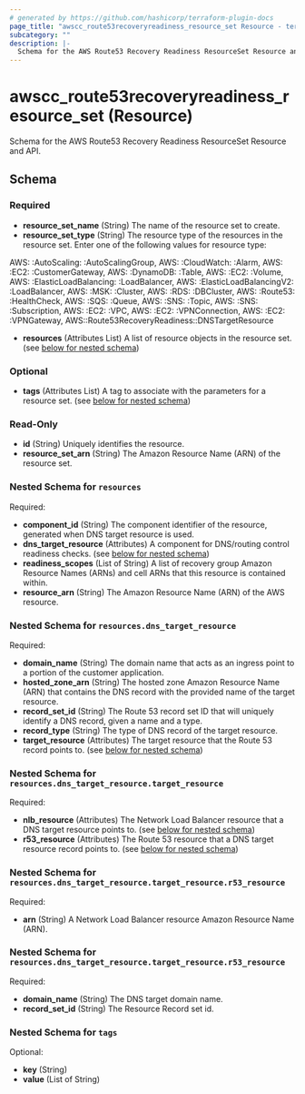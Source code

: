 ```yaml
---
# generated by https://github.com/hashicorp/terraform-plugin-docs
page_title: "awscc_route53recoveryreadiness_resource_set Resource - terraform-provider-awscc"
subcategory: ""
description: |-
  Schema for the AWS Route53 Recovery Readiness ResourceSet Resource and API.
---
```


# awscc_route53recoveryreadiness_resource_set (Resource)

Schema for the AWS Route53 Recovery Readiness ResourceSet Resource and API.



<!-- schema generated by tfplugindocs -->
## Schema

### Required

- **resource_set_name** (String) The name of the resource set to create.
- **resource_set_type** (String) The resource type of the resources in the resource set. Enter one of the following values for resource type: 

AWS: :AutoScaling: :AutoScalingGroup, AWS: :CloudWatch: :Alarm, AWS: :EC2: :CustomerGateway, AWS: :DynamoDB: :Table, AWS: :EC2: :Volume, AWS: :ElasticLoadBalancing: :LoadBalancer, AWS: :ElasticLoadBalancingV2: :LoadBalancer, AWS: :MSK: :Cluster, AWS: :RDS: :DBCluster, AWS: :Route53: :HealthCheck, AWS: :SQS: :Queue, AWS: :SNS: :Topic, AWS: :SNS: :Subscription, AWS: :EC2: :VPC, AWS: :EC2: :VPNConnection, AWS: :EC2: :VPNGateway, AWS::Route53RecoveryReadiness::DNSTargetResource
- **resources** (Attributes List) A list of resource objects in the resource set. (see [below for nested schema](#nestedatt--resources))

### Optional

- **tags** (Attributes List) A tag to associate with the parameters for a resource set. (see [below for nested schema](#nestedatt--tags))

### Read-Only

- **id** (String) Uniquely identifies the resource.
- **resource_set_arn** (String) The Amazon Resource Name (ARN) of the resource set.

<a id="nestedatt--resources"></a>
### Nested Schema for `resources`

Required:

- **component_id** (String) The component identifier of the resource, generated when DNS target resource is used.
- **dns_target_resource** (Attributes) A component for DNS/routing control readiness checks. (see [below for nested schema](#nestedatt--resources--dns_target_resource))
- **readiness_scopes** (List of String) A list of recovery group Amazon Resource Names (ARNs) and cell ARNs that this resource is contained within.
- **resource_arn** (String) The Amazon Resource Name (ARN) of the AWS resource.

<a id="nestedatt--resources--dns_target_resource"></a>
### Nested Schema for `resources.dns_target_resource`

Required:

- **domain_name** (String) The domain name that acts as an ingress point to a portion of the customer application.
- **hosted_zone_arn** (String) The hosted zone Amazon Resource Name (ARN) that contains the DNS record with the provided name of the target resource.
- **record_set_id** (String) The Route 53 record set ID that will uniquely identify a DNS record, given a name and a type.
- **record_type** (String) The type of DNS record of the target resource.
- **target_resource** (Attributes) The target resource that the Route 53 record points to. (see [below for nested schema](#nestedatt--resources--dns_target_resource--target_resource))

<a id="nestedatt--resources--dns_target_resource--target_resource"></a>
### Nested Schema for `resources.dns_target_resource.target_resource`

Required:

- **nlb_resource** (Attributes) The Network Load Balancer resource that a DNS target resource points to. (see [below for nested schema](#nestedatt--resources--dns_target_resource--target_resource--nlb_resource))
- **r53_resource** (Attributes) The Route 53 resource that a DNS target resource record points to. (see [below for nested schema](#nestedatt--resources--dns_target_resource--target_resource--r53_resource))

<a id="nestedatt--resources--dns_target_resource--target_resource--nlb_resource"></a>
### Nested Schema for `resources.dns_target_resource.target_resource.r53_resource`

Required:

- **arn** (String) A Network Load Balancer resource Amazon Resource Name (ARN).


<a id="nestedatt--resources--dns_target_resource--target_resource--r53_resource"></a>
### Nested Schema for `resources.dns_target_resource.target_resource.r53_resource`

Required:

- **domain_name** (String) The DNS target domain name.
- **record_set_id** (String) The Resource Record set id.





<a id="nestedatt--tags"></a>
### Nested Schema for `tags`

Optional:

- **key** (String)
- **value** (List of String)


